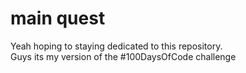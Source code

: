 # main quest

Yeah hoping to staying dedicated to this repository.  
Guys its my version of the #100DaysOfCode challenge

